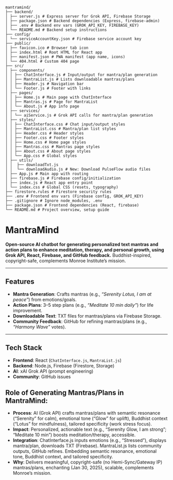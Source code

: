 ```plaintext
mantramind/
├── backend/
│ ├── server.js # Express server for Grok API, Firebase Storage
│ ├── package.json # Backend dependencies (Express, firebase-admin)
│ ├── .env # Backend env vars (GROK_API_KEY, FIREBASE_KEY)
│ └── README.md # Backend setup instructions
├── config/
│ └── serviceAccountKey.json # Firebase service account key
├── public/
│ ├── favicon.ico # Browser tab icon
│ ├── index.html # Root HTML for React app
│ ├── manifest.json # PWA manifest (app name, icons)
│ └── 404.html # Custom 404 page
├── src/
│ ├── components/
│ │ ├── ChatInterface.js # Input/output for mantra/plan generation
│ │ ├── MantraList.js # Lists downloadable mantras/plans
│ │ ├── Header.js # Navigation bar
│ │ └── Footer.js # Footer with links
│ ├── pages/
│ │ ├── Home.js # Main page with ChatInterface
│ │ ├── Mantras.js # Page for MantraList
│ │ └── About.js # App info page
│ ├── services/
│ │ └── aiService.js # Grok API calls for mantra/plan generation
│ ├── styles/
│ │ ├── ChatInterface.css # Chat input/output styles
│ │ ├── MantraList.css # Mantra/plan list styles
│ │ ├── Header.css # Header styles
│ │ ├── Footer.css # Footer styles
│ │ ├── Home.css # Home page styles
│ │ ├── Mantras.css # Mantras page styles
│ │ ├── About.css # About page styles
│ │ └── App.css # Global styles
│ ├── utils/
│ │  ├── downloadTxt.js
│ │  └── downloadAudio.js # New: Download PulseFlow audio files
│ ├── App.js # Main app with routing
│ ├── firebase.js # Firebase config/initialization
│ ├── index.js # React app entry point
│ └── index.css # Global CSS (resets, typography)
├── firestore.rules # Firestore security rules
├── .env # Frontend env vars (Firebase config, GROK_API_KEY)
├── .gitignore # Ignore node_modules, .env
├── package.json # Frontend dependencies (React, firebase)
└── README.md # Project overview, setup guide
```

# MantraMind

**Open-source AI chatbot for generating personalized text mantras and action plans to enhance meditation, therapy, and personal growth, using Grok API, React, Firebase, and GitHub feedback.**
Buddhist-inspired, copyright-safe, complements Monroe Institute’s mission.

---

## Features

- **Mantra Generation**: Crafts mantras (e.g., _“Serenity Lotus, I am at peace”_) from emotions/goals.
- **Action Plans**: 3–5 step plans (e.g., _“Meditate 10 min daily”_) for life improvement.
- **Downloadable Text**: TXT files for mantras/plans via Firebase Storage.
- **Community Feedback**: GitHub for refining mantras/plans (e.g., _“Harmony Wave”_ votes).

---

## Tech Stack

- **Frontend**: React (`ChatInterface.js`, `MantraList.js`)
- **Backend**: Node.js, Firebase (Firestore, Storage)
- **AI**: xAI Grok API (prompt engineering)
- **Community**: GitHub issues

## Role of Generating Mantras/Plans in MantraMind:

- **Process**: AI (Grok API) crafts mantras/plans with semantic resonance (“Serenity” for calm), emotional tone (“Glow” for uplift), Buddhist context (“Lotus” for mindfulness), tailored specificity (work stress focus).
- **Impact**: Personalized, actionable text (e.g., “Serenity Glow, I am strong”; “Meditate 10 min”) boosts meditation/therapy, accessible.
- **Integration**: ChatInterface.js inputs emotions (e.g., “Stressed”), displays mantra/plan, downloads TXT (Firebase). MantraList.js lists community outputs, GitHub refines. Embedding semantic resonance, emotional tone, Buddhist context, and tailored specificity.
- **Why**: Delivers meaningful, copyright-safe (no Hemi-Sync/Gateway IP) mantras/plans, enchanting (Jan 30, 2025), scalable, complements Monroe’s mission.
